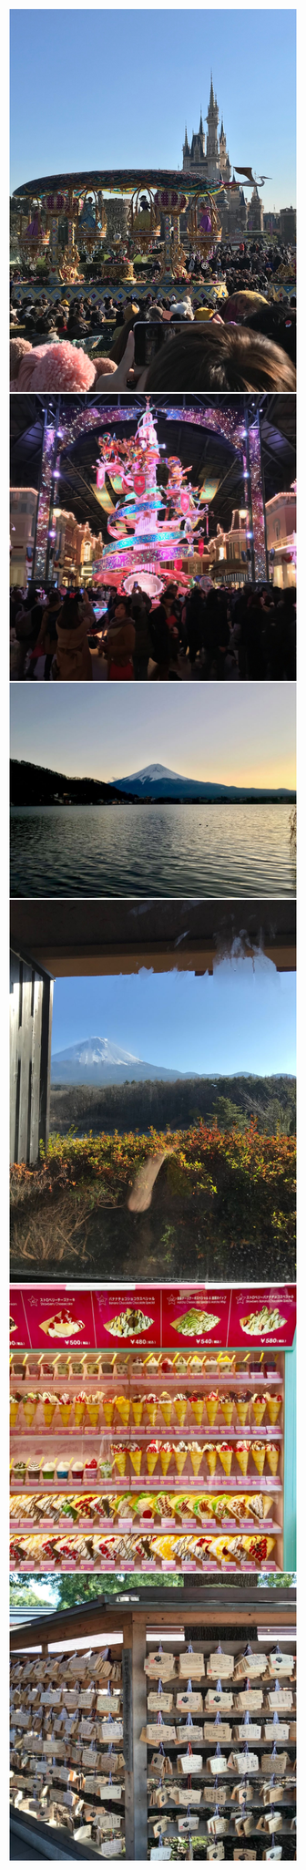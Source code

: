 ![](img/work/proj-2/img1.jpg)
![](img/work/proj-2/img2.jpg)
![](img/work/proj-2/img3.jpg)
![](img/work/proj-2/img4.jpg)
![](img/work/proj-2/img5.jpg)
![](img/work/proj-2/img6.jpg)
